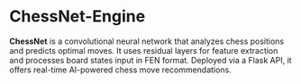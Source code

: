 # ChessNet-Engine
**ChessNet** is a convolutional neural network that analyzes chess positions and predicts optimal moves. It uses residual layers for feature extraction and processes board states input in FEN format. Deployed via a Flask API, it offers real-time AI-powered chess move recommendations.
